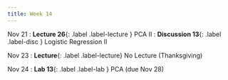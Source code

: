 ```yaml
---
title: Week 14
---
```


Nov 21
: **Lecture 26**{: .label .label-lecture } PCA II
: **Discussion 13**{: .label .label-disc } Logistic Regression II

Nov 23
: **Lecture**{: .label .label-lecture} No Lecture (Thanksgiving)

Nov 24
: **Lab 13**{: .label .label-lab } PCA (due Nov 28)
